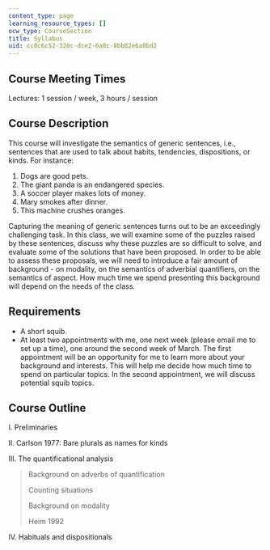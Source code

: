 ```yaml
---
content_type: page
learning_resource_types: []
ocw_type: CourseSection
title: Syllabus
uid: cc0c6c52-328c-dce2-6a0c-8bb82e6a0bd2
---
```


Course Meeting Times
--------------------

Lectures: 1 session / week, 3 hours / session

Course Description
------------------

This course will investigate the semantics of generic sentences, i.e., sentences that are used to talk about habits, tendencies, dispositions, or kinds. For instance:

1.  Dogs are good pets.
2.  The giant panda is an endangered species.
3.  A soccer player makes lots of money.
4.  Mary smokes after dinner.
5.  This machine crushes oranges.

Capturing the meaning of generic sentences turns out to be an exceedingly challenging task. In this class, we will examine some of the puzzles raised by these sentences, discuss why these puzzles are so difficult to solve, and evaluate some of the solutions that have been proposed. In order to be able to assess these proposals, we will need to introduce a fair amount of background - on modality, on the semantics of adverbial quantifiers, on the semantics of aspect. How much time we spend presenting this background will depend on the needs of the class.

Requirements
------------

*   A short squib.
*   At least two appointments with me, one next week (please email me to set up a time), one around the second week of March. The first appointment will be an opportunity for me to learn more about your background and interests. This will help me decide how much time to spend on particular topics. In the second appointment, we will discuss potential squib topics.

Course Outline
--------------

I. Preliminaries

II. Carlson 1977: Bare plurals as names for kinds

III. The quantificational analysis

> Background on adverbs of quantification
> 
> Counting situations
> 
> Background on modality
> 
> Heim 1992

IV. Habituals and dispositionals